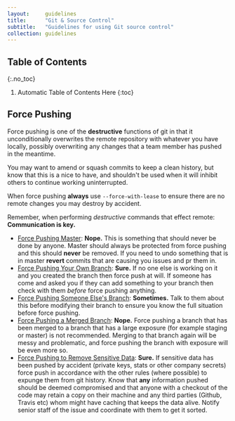 ```yaml
---
layout:     guidelines
title:      "Git & Source Control"
subtitle:   "Guidelines for using Git source control"
collection: guidelines
---
```


## Table of Contents
{:.no_toc}

1. Automatic Table of Contents Here
{:toc}

## Force Pushing

Force pushing is one of the **destructive** functions of git in that it unconditionally overwrites the remote repository with whatever you have locally, possibly overwriting any changes that a team member has pushed in the meantime.

You may want to amend or squash commits to keep a clean history, but know that this is a nice to have, and shouldn't be used when it will inhibit others to continue working uninterrupted.

When force pushing **always** use `--force-with-lease` to ensure there are no remote changes you may destroy by accident.

Remember, when performing _destructive_ commands that effect remote: **Communication is key.**

- [Force Pushing Master](#force-pushing--master): **Nope.** This is something that should never be done by anyone. Master should always be protected from force pushing and this should **never** be removed. If you need to undo something that is in master **revert** commits that are causing you issues and pr them in.
- [Force Pushing Your Own Branch](#force-pushing--own-branch): **Sure.** If no one else is working on it and you created the branch then force push at will. If someone has come and asked you if they can add something to your branch then check with them *before* force pushing anything.
- [Force Pushing Someone Else's Branch](#force-pushing--other-branch): **Sometimes.** Talk to them about this before modifying their branch to ensure you know the full situation before force pushing.
- [Force Pushing a Merged Branch](#force-pushing--merged-branch): **Nope.** Force pushing a branch that has been merged to a branch that has a large exposure (for example staging or master) is not recommended. Merging to that branch again will be messy and problematic, and force pushing the branch with exposure will be even more so.
- [Force Pushing to Remove Sensitive Data](#force-pushing--sensitive-data): **Sure.** If sensitive data has been pushed by accident (private keys, stats or other company secrets) force push in accordance with the other rules (where possible) to expunge them from git history. Know that **any** information pushed should be deemed compromised and that anyone with a checkout of the code may retain a copy on their machine and any third parties (Github, Travis etc) whom might have caching that keeps the data alive. Notify senior staff of the issue and coordinate with them to get it sorted.

